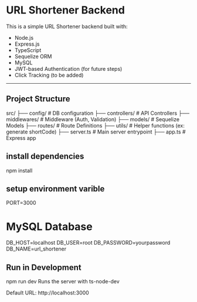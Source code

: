 # URL Shortener Backend

This is a simple URL Shortener backend built with:

- Node.js
- Express.js
- TypeScript
- Sequelize ORM
- MySQL
- JWT-based Authentication (for future steps)
- Click Tracking (to be added)

---

## Project Structure

src/
├── config/ # DB configuration
├── controllers/ # API Controllers
├── middlewares/ # Middleware (Auth, Validation)
├── models/ # Sequelize Models
├── routes/ # Route Definitions
├── utils/ # Helper functions (ex: generate shortCode)
├── server.ts # Main server entrypoint
├── app.ts # Express app

## install dependencies
npm install

## setup environment varible
PORT=3000

# MySQL Database
DB_HOST=localhost
DB_USER=root
DB_PASSWORD=yourpassword
DB_NAME=url_shortener

## Run in Development
npm run dev
Runs the server with ts-node-dev

Default URL: http://localhost:3000

